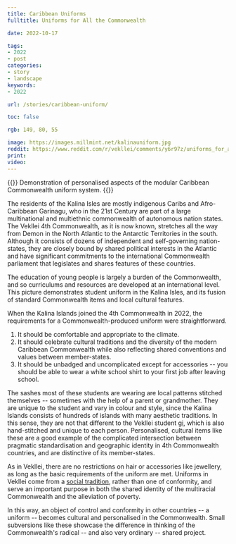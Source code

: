 ```yaml
---
title: Caribbean Uniforms
fulltitle: Uniforms for All the Commonwealth

date: 2022-10-17

tags: 
- 2022
- post
categories:
- story
- landscape
keywords:
- 2022

url: /stories/caribbean-uniform/

toc: false

rgb: 149, 80, 55

image: https://images.millmint.net/kalinauniform.jpg
reddit: https://www.reddit.com/r/vekllei/comments/y6r97z/uniforms_for_all_the_commonwealth/
print: 
video:
---
```

{{<note caption>}}
Demonstration of personalised aspects of the modular Caribbean Commonwealth uniform system.
{{</note>}}

The residents of the Kalina Isles are mostly indigenous Caribs and Afro-Caribbean Garínagu, who in the 21st Century are part of a large multinational and multiethnic commonwealth of autonomous nation states. The Vekllei 4th Commonwealth, as it is now known, stretches all the way from Demon in the North Atlantic to the Antarctic Territories in the south. Although it consists of dozens of independent and self-governing nation-states, they are closely bound by shared political interests in the Atlantic and have significant commitments to the international Commonwealth parliament that legislates and shares features of these countries.

The education of young people is largely a burden of the Commonwealth, and so curriculums and resources are developed at an international level. This picture demonstrates student uniform in the Kalina Isles, and its fusion of standard Commonwealth items and local cultural features.

When the Kalina Islands joined the 4th Commonwealth in 2022, the requirements for a Commonwealth-produced uniform were straightforward.

1. It should be comfortable and appropriate to the climate.
2. It should celebrate cultural traditions and the diversity of the modern Caribbean Commonwealth while also reflecting shared conventions and values between member-states.
3. It should be unbadged and uncomplicated except for accessories -- you should be able to wear a white school shirt to your first job after leaving school.

The sashes most of these students are wearing are local patterns stitched themselves -- sometimes with the help of a parent or grandmother. They are unique to the student and vary in colour and style, since the Kalina Islands consists of hundreds of islands with many aesthetic traditions. In this sense, they are not that different to the Vekllei student [gi](/stories/crown/), which is also hand-stitched and unique to each person. Personalised, cultural items like these are a good example of the complicated intersection between pragmatic standardisation and geographic identity in 4th Commonwealth countries, and are distinctive of its member-states.

As in Vekllei, there are no restrictions on hair or accessories like jewellery, as long as the basic requirements of the uniform are met. Uniforms in Vekllei come from a [social tradition](/stories/uniforms/), rather than one of conformity, and serve an important purpose in both the shared identity of the multiracial Commonwealth and the alleviation of poverty. 

In this way, an object of control and conformity in other countries -- a uniform -- becomes cultural and personalised in the Commonwealth. Small subversions like these showcase the difference in thinking of the Commonwealth's radical -- and also very ordinary -- shared project.